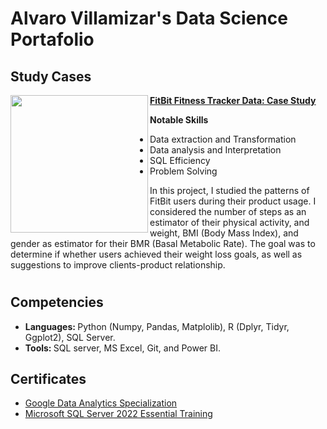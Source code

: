 # Alvaro Villamizar's Data Science Portafolio


## Study Cases

<img align="left" width="220" height=auto src="https://miro.medium.com/v2/resize:fit:720/format:webp/1*5yaiuAgK0Uo4X62OW0CAeg.png"> **[<u> FitBit Fitness Tracker Data: Case Study </u>](https://github.com/archd3sai/Customer-Survival-Analysis-and-Churn-Prediction )**

<b> Notable Skills </b>
  - Data extraction and Transformation
  - Data analysis and Interpretation
  - SQL Efficiency
  - Problem Solving

In this project, I studied the patterns of FitBit users during their product usage. I considered the number of steps as an estimator of their physical activity, and weight, BMI (Body Mass Index), and gender as estimator for their BMR (Basal Metabolic Rate). The goal was to determine if whether users achieved their weight loss goals, as well as suggestions to improve clients-product relationship.

#

## Competencies
- <strong> Languages: </strong> Python (Numpy, Pandas, Matplolib), R (Dplyr, Tidyr, Ggplot2), SQL Server.
- <strong> Tools: </strong> SQL server, MS Excel, Git, and Power BI.

## Certificates
- <a href=“https://www.coursera.org/account/accomplishments/specialization/certificate/YZVLZVC4TKVH”> Google Data Analytics Specialization </a>
- <a href="https://www.linkedin.com/learning/certificates/bff815d15690ee694796c0e2f32b0180b83cfe241140ad8971e9a875006e7f2a"> Microsoft SQL Server 2022 Essential Training </a>
